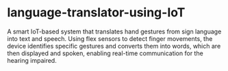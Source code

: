# language-translator-using-IoT
A smart IoT-based system that translates hand gestures from sign language into text and speech. Using flex sensors to detect finger movements, the device identifies specific gestures and converts them into words, which are then displayed and spoken, enabling real-time communication for the hearing impaired.
